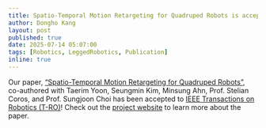 ```yaml
---
title: Spatio-Temporal Motion Retargeting for Quadruped Robots is accepted to T-RO
author: Dongho Kang
layout: post
published: true
date: 2025-07-14 05:07:00
tags: [Robotics, LeggedRobotics, Publication]
inline: true
---
```

Our paper, [“Spatio-Temporal Motion Retargeting for Quadruped Robots”](https://terry97-guel.github.io/STMR-RL.github.io/), co-authored with Taerim Yoon, Seungmin Kim, Minsung Ahn,
Prof. Stelian Coros, and Prof. Sungjoon Choi has been accepted to [IEEE Transactions on Robotics (T-RO)](https://www.ieee-ras.org/publications/t-ro)!
Check out the [project website](https://terry97-guel.github.io/STMR-RL.github.io/) to learn more about the paper.
